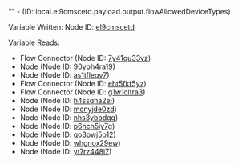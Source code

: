 "" - (ID: local.el9cmscetd.payload.output.flowAllowedDeviceTypes)

Variable Written:
Node ID: [el9cmscetd](../nodes/el9cmscetd.md)

Variable Reads:
* Flow Connector (Node ID: [7y41qu33vz](../nodes/7y41qu33vz.md))
* Node (Node ID: [90yph4ra19](../nodes/90yph4ra19.md))
* Node (Node ID: [as1tfleqv7](../nodes/as1tfleqv7.md))
* Flow Connector (Node ID: [eht5fkf5yz](../nodes/eht5fkf5yz.md))
* Flow Connector (Node ID: [g1w1cltra3](../nodes/g1w1cltra3.md))
* Node (Node ID: [h4ssqha2ei](../nodes/h4ssqha2ei.md))
* Node (Node ID: [mcnyjde0zd](../nodes/mcnyjde0zd.md))
* Node (Node ID: [nhs3ybbdgg](../nodes/nhs3ybbdgg.md))
* Node (Node ID: [p6hcn5iy7g](../nodes/p6hcn5iy7g.md))
* Node (Node ID: [qo3pwj5p12](../nodes/qo3pwj5p12.md))
* Node (Node ID: [whgnox29ew](../nodes/whgnox29ew.md))
* Node (Node ID: [yt7rz448i7](../nodes/yt7rz448i7.md))
